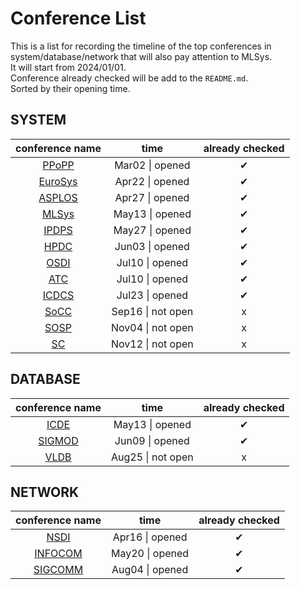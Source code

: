 # Conference List

This is a list for recording the timeline of the top conferences in system/database/network that will also pay attention to MLSys.  
It will start from 2024/01/01.  
Conference already checked will be add to the `README.md`.  
Sorted by their opening time.  

## SYSTEM

| conference name | time    | already checked |
| :-------------: | :----:  | :-------------: |
| [PPoPP](http://dblp.uni-trier.de/db/conf/ppopp/) | Mar02 &#124; opened | &#10004; |
| [EuroSys](https://dblp.uni-trier.de/db/conf/eurosys/index.html) | Apr22 &#124; opened | &#10004; |
| [ASPLOS](https://dl.acm.org/conference/asplos) | Apr27 &#124; opened | &#10004; |
| [MLSys](https://mlsys.org/) | May13 &#124; opened | &#10004; |
| [IPDPS](https://dblp.uni-trier.de/db/conf/ipps/index.html) | May27 &#124; opened | &#10004; |
| [HPDC](https://dblp.uni-trier.de/db/conf/hpdc/index.html) | Jun03 &#124; opened | &#10004; |
| [OSDI](https://dblp.uni-trier.de/db/conf/osdi/index.html) | Jul10 &#124; opened | &#10004; |
| [ATC](https://dblp.uni-trier.de/db/conf/usenix/index.html) | Jul10 &#124; opened | &#10004; |
| [ICDCS](https://dblp.uni-trier.de/db/conf/icdcs/index.html) | Jul23 &#124; opened | &#10004; |
| [SoCC](https://dblp.uni-trier.de/db/conf/cloud/index.html) | Sep16 &#124; not open | x |
| [SOSP](https://dblp.uni-trier.de/db/conf/sosp/index.html) | Nov04 &#124; not open | x |
| [SC](http://dblp.uni-trier.de/db/conf/sc/) | Nov12 &#124; not open | x |

## DATABASE

| conference name | time    | already checked |
| :-------------: | :----:  | :-------------: |
| [ICDE](https://dblp.uni-trier.de/db/conf/icde/index.html) | May13 &#124; opened | &#10004; |
| [SIGMOD](https://dblp.uni-trier.de/db/conf/sigmod/index.html) | Jun09 &#124; opened | &#10004; |
| [VLDB](https://dl.acm.org/loi/pvldb/group/d2020.y2023) | Aug25 &#124; not open | x |

## NETWORK

| conference name | time    | already checked |
| :-------------: | :----:  | :-------------: |
| [NSDI](https://www.usenix.org/conference/nsdi24/technical-sessions) | Apr16 &#124; opened | &#10004; |
| [INFOCOM](https://infocom2024.ieee-infocom.org/program/accepted-paper-list-main-conference) | May20 &#124; opened | &#10004; |
| [SIGCOMM](https://dblp.uni-trier.de/db/conf/sigcomm/index.html) | Aug04 &#124; opened | &#10004; |